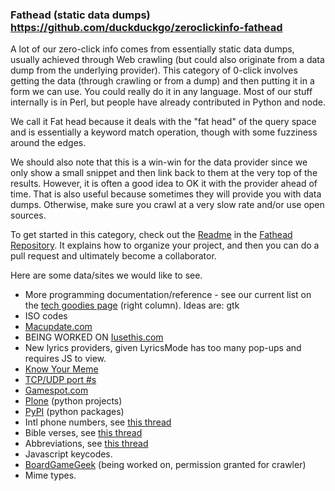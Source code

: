 ### Fathead (static data dumps) https://github.com/duckduckgo/zeroclickinfo-fathead

A lot of our zero-click info comes from essentially static data dumps, usually achieved through Web crawling (but could also originate from a data dump from the underlying provider). This category of 0-click involves getting the data (through crawling or from a dump) and then putting it in a form we can use. You could really do it in any language. Most of our stuff internally is in Perl, but people have already contributed in Python and node.

We call it Fat head because it deals with the "fat head" of the query space and is essentially a keyword match operation, though with some fuzziness around the edges.

We should also note that this is a win-win for the data provider since we only show a small snippet and then link back to them at the very top of the results. However, it is often a good idea to OK it with the provider ahead of time. That is also useful because sometimes they will provide you with data dumps. Otherwise, make sure you crawl at a very slow rate and/or use open sources.

To get started in this category, check out the [Readme](https://github.com/duckduckgo/zeroclickinfo-fathead/blob/master/README.md) in the [Fathead Repository](https://github.com/duckduckgo/zeroclickinfo-fathead). It explains how to organize your project, and then you can do a pull request and ultimately become a collaborator.

Here are some data/sites we would like to see.

 * More programming documentation/reference - see our current list on the [tech goodies page](http://duckduckgo.com/tech.html) (right column). Ideas are: gtk
 * ISO codes 
 * [Macupdate.com](http://macupdate.com)
 * BEING WORKED ON [Iusethis.com](http://iusethis.com)
 * New lyrics providers, given LyricsMode has too many pop-ups and requires JS to view.
 * [Know Your Meme](http://knowyourmeme.com)
 * [TCP/UDP port #s](https://secure.wikimedia.org/wikipedia/en/wiki/List_of_TCP_and_UDP_port_numbers)
 * [Gamespot.com](http://gamespot.com)
 * [Plone](http://plone.org/) (python projects)
 * [PyPI](http://pypi.python.org/pypi) (python packages)
 * Intl phone numbers, see [this thread](https://duck.co/topic/other-0-click-infos)
 * Bible verses, see [this thread](https://duck.co/topic/other-0-click-infos)
 * Abbreviations, see [this thread](https://duck.co/topic/suggestion-0-click-info-for-abbreviation)
 * Javascript keycodes.
 * [BoardGameGeek](http://boardgamegeek.com/) (being worked on, permission granted for crawler)
 * Mime types.

